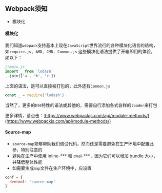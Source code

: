 ## Webpack须知

* 模块化

#### 模块化

我们知道`webpack`支持基本上现在`JavaScript`世界流行的各种模块化语言的结构，如`require.js, AMD, CMD, Common.js`
这些模块化语法提供了开箱即用的体验，如以下：

```js
//main.js
import _ from 'lodash'
_.join(['a', 'b', 'c'])
```

上面的语法，是可以直接被打包的，此外还有`Common.js`

```js
const _ = require('lodash')
```

当然了，更多的`ES6`特性的语法或其他的，需要自行添加各式各样的`loader`来打包

更多详情，请点击：[https://www.webpackjs.com/api/module-methods/](https://www.webpackjs.com/api/module-methods/)


#### Source-map

* `source-map`能够帮助我们调试代码，然而还是需要避免在生产环境中配置此参，特别注意的
* 避免在生产中使用 inline-*** 和 eval-***，因为它们可以增加 bundle 大小，并降低整体性能
* 如需要生成`map`文件在生产环境中，应设置

```js
conf = {
  devtool: 'source-map'
}
```
